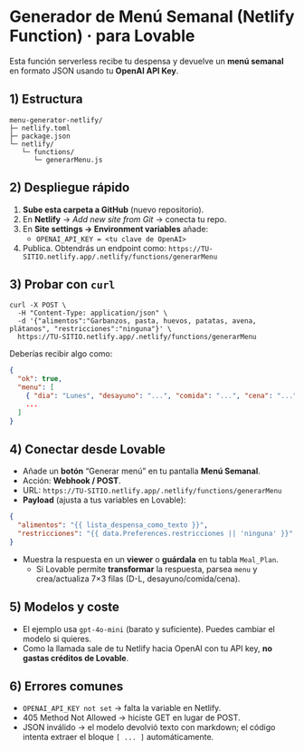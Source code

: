 # Generador de Menú Semanal (Netlify Function) · para Lovable

Esta función serverless recibe tu despensa y devuelve un **menú semanal** en formato JSON usando tu **OpenAI API Key**.

## 1) Estructura

```
menu-generator-netlify/
├─ netlify.toml
├─ package.json
└─ netlify/
   └─ functions/
      └─ generarMenu.js
```

## 2) Despliegue rápido

1. **Sube esta carpeta a GitHub** (nuevo repositorio).
2. En **Netlify** → *Add new site from Git* → conecta tu repo.
3. En **Site settings → Environment variables** añade:
   - `OPENAI_API_KEY = <tu clave de OpenAI>`
4. Publica. Obtendrás un endpoint como:
   `https://TU-SITIO.netlify.app/.netlify/functions/generarMenu`

## 3) Probar con `curl`

```
curl -X POST \
  -H "Content-Type: application/json" \
  -d '{"alimentos":"Garbanzos, pasta, huevos, patatas, avena, plátanos", "restricciones":"ninguna"}' \
  https://TU-SITIO.netlify.app/.netlify/functions/generarMenu
```

Deberías recibir algo como:

```json
{
  "ok": true,
  "menu": [
    { "dia": "Lunes", "desayuno": "...", "comida": "...", "cena": "..." },
    ...
  ]
}
```

## 4) Conectar desde **Lovable**

- Añade un **botón** “Generar menú” en tu pantalla **Menú Semanal**.
- Acción: **Webhook / POST**.
- URL: `https://TU-SITIO.netlify.app/.netlify/functions/generarMenu`
- **Payload** (ajusta a tus variables en Lovable):

```json
{
  "alimentos": "{{ lista_despensa_como_texto }}",
  "restricciones": "{{ data.Preferences.restricciones || 'ninguna' }}"
}
```

- Muestra la respuesta en un **viewer** o **guárdala** en tu tabla `Meal_Plan`.
  - Si Lovable permite **transformar** la respuesta, parsea `menu` y crea/actualiza 7×3 filas (D-L, desayuno/comida/cena).

## 5) Modelos y coste

- El ejemplo usa `gpt-4o-mini` (barato y suficiente). Puedes cambiar el modelo si quieres.
- Como la llamada sale de tu Netlify hacia OpenAI con tu API key, **no gastas créditos de Lovable**.

## 6) Errores comunes

- `OPENAI_API_KEY not set` → falta la variable en Netlify.
- 405 Method Not Allowed → hiciste GET en lugar de POST.
- JSON inválido → el modelo devolvió texto con markdown; el código intenta extraer el bloque `[ ... ]` automáticamente.